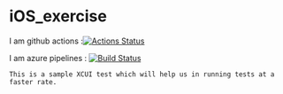 # iOS_exercise

I am github actions :[![Actions Status](https://github.com/vishalm/SampleApp/workflows/Swift/badge.svg)](https://github.com/vishalm/SampleApp/actions)

I am azure pipelines : [![Build Status](https://dev.azure.com/EKWebMobile/iOSCICD/_apis/build/status/vishalm.SampleApp?branchName=master)](https://dev.azure.com/EKWebMobile/iOSCICD/_build/latest?definitionId=3&branchName=master)


    This is a sample XCUI test which will help us in running tests at a faster rate.
